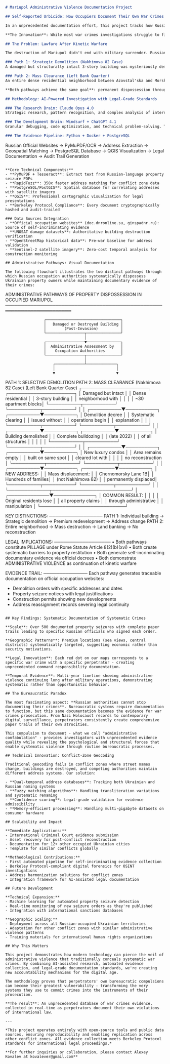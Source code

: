 ```markdown
# Mariupol Administrative Violence Documentation Project

## Self-Reported Urbicide: How Occupiers Document Their Own War Crimes

In an unprecedented documentation effort, this project tracks how Russian occupation authorities in Mariupol systematically record their own property seizures and demolitions - creating a comprehensive digital paper trail of administrative violence that continues long after the siege ended.

**The Innovation**: While most war crimes investigations struggle to find evidence, Russian bureaucrats are methodically publishing thousands of property seizure orders, demolition decrees, and redistribution documents on official websites. We've built an automated pipeline to collect, verify, and map this self-incriminating evidence according to international legal standards.

## The Problem: Lawfare After Kinetic Warfare

The destruction of Mariupol didn't end with military surrender. Russian authorities now deploy **administrative violence** - using legal procedures and bureaucratic processes as weapons to permanently dispossess Ukrainian survivors. Our investigation reveals two distinct pathways:

### Path 1: Strategic Demolition (Nakhimova 82 Case)
A damaged but structurally intact 3-story building was mysteriously demolished in late 2022 without explanation. A year later, luxury condos appeared on the same spot - but with a completely different address (Chernomorsky Lane 1B instead of Nakhimova Avenue 82). Original residents cannot prove ownership when the address itself has been erased from existence.

### Path 2: Mass Clearance (Left Bank Quarter)
An entire dense residential neighborhood between Azovstal'ska and Morskoy Boulevard - home to thousands - was bulldozed to empty ground after sustaining damage. The area remains vacant, with no reconstruction plans for displaced residents.

**Both pathways achieve the same goal**: permanent dispossession through administrative manipulation while maintaining a veneer of legal process.

## Methodology: AI-Powered Investigation with Legal-Grade Standards

### The Research Brain: Claude Opus 4.0
Strategic research, pattern recognition, and complex analysis of international law precedents, funding opportunities, and methodological frameworks. Claude handles the big-picture synthesis that would take weeks of manual research.

### The Development Brain: Windsurf + ChatGPT 4.1
Granular debugging, code optimization, and technical problem-solving. This combination eliminates the cyclical debugging issues that plague complex geospatial projects while maintaining rapid development velocity.

### The Evidence Pipeline: Python + Docker + PostgreSQL
```
Russian Official Websites → PyMuPDF/OCR → Address Extraction → 
Geospatial Matching → PostgreSQL Database → QGIS Visualization → 
Legal Documentation → Audit Trail Generation
```

**Core Technical Components:**
- **PyMuPDF + Tesseract**: Extract text from Russian-language property seizure PDFs
- **RapidFuzz**: 350x faster address matching for conflict zone data
- **PostgreSQL/PostGIS**: Spatial database for correlating addresses with satellite imagery
- **QGIS**: Professional cartographic visualization for legal presentations
- **Berkeley Protocol Compliance**: Every document cryptographically hashed and audit-trailed

### Data Sources Integration
- **Official occupation websites** (doc.dnronline.su, ginspadnr.ru): Source of self-incriminating evidence
- **UNOSAT damage datasets**: Authoritative building destruction verification
- **OpenStreetMap historical data**: Pre-war baseline for address validation
- **Sentinel-2 satellite imagery**: Zero-cost temporal analysis for construction monitoring

## Administrative Pathways: Visual Documentation

The following flowchart illustrates the two distinct pathways through which Russian occupation authorities systematically dispossess Ukrainian property owners while maintaining documentary evidence of their crimes:

```
ADMINISTRATIVE PATHWAYS OF PROPERTY DISPOSSESSION IN OCCUPIED MARIUPOL
═══════════════════════════════════════════════════════════════════════

                     ┌─────────────────────────────────┐
                     │   Damaged or Destroyed Building │
                     │        (Post-Invasion)          │
                     └─────────────────┬───────────────┘
                                       │
                     ┌─────────────────▼───────────────┐
                     │  Administrative Assessment by   │
                     │    Occupation Authorities       │
                     └─────────────────┬───────────────┘
                                       │
                         ┌─────────────┴─────────────┐
                         │                           │
                         ▼                           ▼

PATH 1: SELECTIVE DEMOLITION          PATH 2: MASS CLEARANCE
(Nakhimova 82 Case)                   (Left Bank Quarter Case)
┌─────────────────────┐               ┌─────────────────────┐
│ Damaged but intact  │               │ Dense residential   │
│ 3-story building    │               │ neighborhood with   │
│                     │               │ ~30 apartment blocks│
└──────────┬──────────┘               └──────────┬──────────┘
           │                                     │
┌──────────▼──────────┐               ┌──────────▼──────────┐
│ Demolition decree   │               │ Systematic clearing │
│ issued without      │               │ operations begin    │
│ explanation         │               │                     │
└──────────┬──────────┘               └──────────┬──────────┘
           │                                     │
┌──────────▼──────────┐               ┌──────────▼──────────┐
│ Building demolished │               │ Complete bulldozing │
│ (late 2022)         │               │ of all structures   │
│                     │               │                     │
└──────────┬──────────┘               └──────────┬──────────┘
           │                                     │
┌──────────▼──────────┐               ┌──────────▼──────────┐
│ New luxury condos   │               │ Area remains empty  │
│ built on same spot  │               │ cleared lot with    │
│                     │               │ no reconstruction   │
└──────────┬──────────┘               └──────────┬──────────┘
           │                                     │
┌──────────▼──────────┐               ┌──────────▼──────────┐
│ NEW ADDRESS:        │               │ Mass displacement:  │
│ Chernomorsky Lane 1B│               │ Hundreds of families│
│ (not Nakhimova 82)  │               │ permanently displaced│
└──────────┬──────────┘               └──────────┬──────────┘
           │                                     │
           └─────────────┬─────────────────────────┘
                         │
           ┌─────────────▼─────────────┐
           │      COMMON RESULT:       │
           │                           │
           │ Original residents lose   │
           │ all property claims       │
           │ through administrative    │
           │ manipulation             │
           └───────────────────────────┘

KEY DISTINCTIONS:
─────────────────
PATH 1: Individual building → Strategic demolition → Premium redevelopment → Address change
PATH 2: Entire neighborhood → Mass destruction → Land banking → No reconstruction

LEGAL IMPLICATIONS:
──────────────────
• Both pathways constitute PILLAGE under Rome Statute Article 8(2)(b)(xvi)
• Both create systematic barriers to property restitution
• Both generate self-incriminating documentary evidence via official decrees
• Both demonstrate ADMINISTRATIVE VIOLENCE as continuation of kinetic warfare

EVIDENCE TRAIL:
──────────────
Each pathway generates traceable documentation on official occupation websites:
- Demolition orders with specific addresses and dates
- Property seizure notices with legal justifications  
- Construction permits showing new developments
- Address reassignment records severing legal continuity
```

## Key Findings: Systematic Documentation of Systematic Crimes

**Scale**: Over 500 documented property seizures with complete paper trails leading to specific Russian officials who signed each order.

**Geographic Patterns**: Premium locations (sea views, central districts) systematically targeted, suggesting economic rather than security motivations.

**Legal Innovation**: Each red dot on our maps corresponds to a specific war crime with a specific perpetrator - creating unprecedented command responsibility documentation.

**Temporal Evidence**: Multi-year timeline showing administrative violence continuing long after military operations, demonstrating systematic rather than opportunistic behavior.

## The Bureaucratic Paradox

The most fascinating aspect: **Russian authorities cannot stop documenting their crimes**. Bureaucratic systems require documentation to function, but this same documentation becomes the evidence for war crimes prosecution. From Nazi Holocaust records to contemporary digital surveillance, perpetrators consistently create comprehensive paper trails of their own atrocities.

This compulsion to document - what we call "administrative confabulation" - provides investigators with unprecedented evidence quality while revealing the psychological and structural forces that enable systematic violence through routine bureaucratic processes.

## Technical Innovation: Conflict-Zone Geocoding

Traditional geocoding fails in conflict zones where street names change, buildings are destroyed, and competing authorities maintain different address systems. Our solution:

- **Dual-temporal address databases**: Tracking both Ukrainian and Russian naming systems
- **Fuzzy matching algorithms**: Handling transliteration variations and systematic renaming
- **Confidence scoring**: Legal-grade validation for evidence admissibility
- **Memory-efficient processing**: Handling multi-gigabyte datasets on consumer hardware

## Scalability and Impact

**Immediate Applications:**
- International Criminal Court evidence submission
- Asset recovery for post-conflict reconstruction
- Documentation for 12+ other occupied Ukrainian cities
- Template for similar conflicts globally

**Methodological Contributions:**
- First automated pipeline for self-incriminating evidence collection
- Berkeley Protocol-compliant digital forensics for OSINT investigations  
- Address harmonization solutions for conflict zones
- Integration framework for AI-assisted legal documentation

## Future Development

**Technical Expansion:**
- Machine learning for automated property seizure detection
- Real-time monitoring of new seizure orders as they're published
- Integration with international sanctions databases

**Geographic Scaling:**
- Deployment across all Russian-occupied Ukrainian territories
- Adaptation for other conflict zones with similar administrative violence patterns
- Training materials for international human rights organizations

## Why This Matters

This project demonstrates how modern technology can pierce the veil of administrative violence that traditionally conceals systematic war crimes. By combining AI-assisted research, automated evidence collection, and legal-grade documentation standards, we're creating new accountability mechanisms for the digital age.

The methodology proves that perpetrators' own bureaucratic compulsions can become their greatest vulnerability - transforming the very systems they use to commit crimes into the instruments of their prosecution.

**The result**: An unprecedented database of war crimes evidence, collected in real-time as perpetrators document their own violations of international law.

---

*This project operates entirely with open-source tools and public data sources, ensuring reproducibility and enabling replication across other conflict zones. All evidence collection meets Berkeley Protocol standards for international legal proceedings.*

**For further inquiries or collaboration, please contact Alexey Kovalev at kovalever@gmail.com**